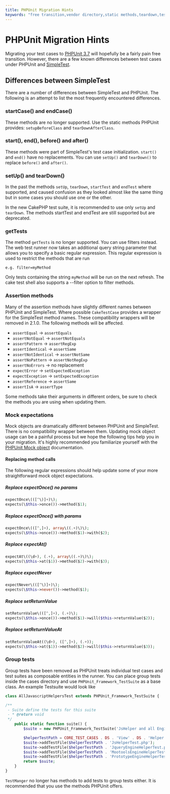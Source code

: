 ```yaml
---
title: PHPUnit Migration Hints
keywords: "free transition,vendor directory,static methods,teardown,test cases,pear,dependencies,test case,replacements,phpunit,migration,simpletest,cakephp,discover channel"
---
```


# PHPUnit Migration Hints

Migrating your test cases to [PHPUnit 3.7](https://www.phpunit.de/manual/current/en/)
will hopefully be a fairly pain free transition. However, there are a few known
differences between test cases under PHPUnit and
[SimpleTest](https://www.simpletest.org/).

## Differences between SimpleTest

There are a number of differences between SimpleTest and PHPUnit. The following
is an attempt to list the most frequently encountered differences.

### startCase() and endCase()

These methods are no longer supported. Use the static methods PHPUnit provides:
`setupBeforeClass` and `tearDownAfterClass`.

### start(), end(), before() and after()

These methods were part of SimpleTest's test case initialization. `start()` and
`end()` have no replacements. You can use `setUp()` and `tearDown()` to
replace `before()` and `after()`.

### setUp() and tearDown()

In the past the methods `setUp`, `tearDown`, `startTest` and `endTest`
where supported, and caused confusion as they looked almost like the same thing
but in some cases you should use one or the other.

In the new CakePHP test suite, it is recommended to use only `setUp` and
`tearDown`. The methods startTest and endTest are still supported but are
deprecated.

### getTests

The method `getTests` is no longer supported. You can use filters instead. The
web test runner now takes an additional query string parameter that allows you
to specify a basic regular expression. This regular expression is used to
restrict the methods that are run

```
e.g. filter=myMethod

```

Only tests containing the string `myMethod` will be run on the next refresh.
The cake test shell also supports a --filter option to filter methods.

### Assertion methods

Many of the assertion methods have slightly different names between PHPUnit and
SimpleTest. Where possible `CakeTestCase` provides a wrapper for the
SimpleTest method names. These compatibility wrappers will be removed in 2.1.0.
The following methods will be affected.

- `assertEqual` -> `assertEquals`
- `assertNotEqual` -> `assertNotEquals`
- `assertPattern` -> `assertRegExp`
- `assertIdentical` -> `assertSame`
- `assertNotIdentical` -> `assertNotSame`
- `assertNoPattern` -> `assertNotRegExp`
- `assertNoErrors` -> no replacement
- `expectError` -> `setExpectedException`
- `expectException` -> `setExpectedException`
- `assertReference` -> `assertSame`
- `assertIsA` -> `assertType`

Some methods take their arguments in different orders, be sure to check the
methods you are using when updating them.

### Mock expectations

Mock objects are dramatically different between PHPUnit and SimpleTest. There is
no compatibility wrapper between them. Updating mock object usage can be a
painful process but we hope the following tips help you in your migration. It's
highly recommended you familiarize yourself with the [PHPUnit Mock object](https://www.phpunit.de/manual/current/en/test-doubles.html#test-doubles.mock-objects)
documentation.

#### Replacing method calls

The following regular expressions should help update some of your more
straightforward mock object expectations.

##### Replace expectOnce() no params

```php
expectOnce\(([^\)]+)\);
expects(\$this->once())->method($1);

```

##### Replace expectOnce() with params

```php
expectOnce\(([^,]+), array\((.+)\)\);
expects(\$this->once())->method($1)->with($2);

```

##### Replace expectAt()

```php
expectAt\((\d+), (.+), array\((.+)\)\);
expects(\$this->at($1))->method($2)->with($3);

```

##### Replace expectNever

```php
expectNever\(([^\)]+)\);
expects(\$this->never())->method($1);

```

##### Replace setReturnValue

```php
setReturnValue\(([^,]+), (.+)\);
expects(\$this->once())->method($1)->will($this->returnValue($2));

```

##### Replace setReturnValueAt

```php
setReturnValueAt((\d+), ([^,]+), (.+));
expects(\$this->at($1))->method($2)->will($this->returnValue($3));

```

### Group tests

Group tests have been removed as PHPUnit treats individual test cases and test
suites as composable entities in the runner. You can place group tests inside
the cases directory and use `PHPUnit_Framework_TestSuite` as a base class. An
example Testsuite would look like

```php
class AllJavascriptHelpersTest extends PHPUnit_Framework_TestSuite {

/**
 - Suite define the tests for this suite
 - * @return void
 */
    public static function suite() {
        $suite = new PHPUnit_Framework_TestSuite('JsHelper and all Engine Helpers');

        $helperTestPath = CORE_TEST_CASES . DS . 'View' . DS . 'Helper' . DS;
        $suite->addTestFile($helperTestPath . 'JsHelperTest.php');
        $suite->addTestFile($helperTestPath . 'JqueryEngineHelperTest.php');
        $suite->addTestFile($helperTestPath . 'MootoolsEngineHelperTest.php');
        $suite->addTestFile($helperTestPath . 'PrototypeEngineHelperTest.php');
        return $suite;
    }
}

```

`TestManger` no longer has methods to add tests to group tests either. It is
recommended that you use the methods PHPUnit offers.

